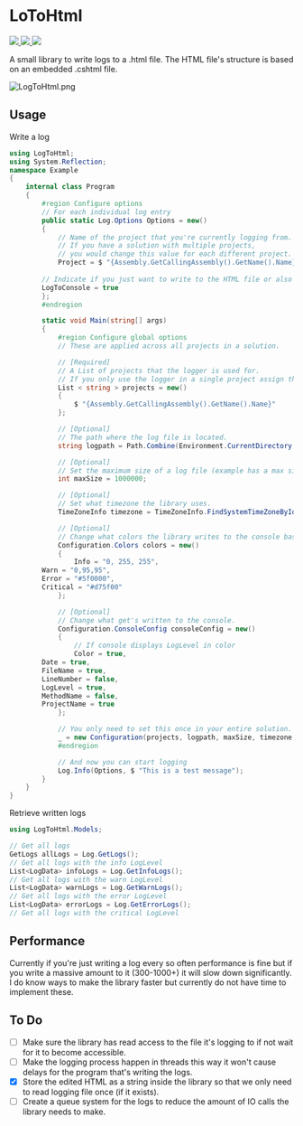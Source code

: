 # LoToHtml

<a href="https://github.com/DatReki/LogToHtml/actions/workflows/dotnet.yml">
    <img src="https://github.com/DatReki/LogToHtml/actions/workflows/dotnet.yml/badge.svg" />
</a>
<a href="https://www.nuget.org/packages/LogToHtml/">
    <img src="https://img.shields.io/nuget/v/LogToHtml?style=flat-square" />
</a>
<a href="https://www.paypal.com/donate?hosted_button_id=WRETYRRSJ4T2L">
    <img src="https://img.shields.io/badge/Donate-PayPal-green.svg?style=flat-square">
</a>

A small library to write logs to a .html file.
The HTML file's structure is based on an embedded .cshtml file.

<img src="https://i.imgur.com/pzM1BDj.png" alt="LogToHtml.png">

## Usage

Write a log

```cs
using LogToHtml;
using System.Reflection;
namespace Example
{
    internal class Program
    {
        #region Configure options
        // For each individual log entry
        public static Log.Options Options = new()
        {
            // Name of the project that you're currently logging from.
            // If you have a solution with multiple projects,
            // you would change this value for each different project.
            Project = $ "{Assembly.GetCallingAssembly().GetName().Name}",
	    
	    // Indicate if you just want to write to the HTML file or also output results on the console.
	    LogToConsole = true
        };
        #endregion

        static void Main(string[] args)
        {
            #region Configure global options
            // These are applied across all projects in a solution.

            // [Required]
            // A List of projects that the logger is used for.
            // If you only use the logger in a single project assign the same value here as you did in 'Options.Project'
            List < string > projects = new()
            {
                $ "{Assembly.GetCallingAssembly().GetName().Name}"
            };

            // [Optional]
            // The path where the log file is located.
            string logpath = Path.Combine(Environment.CurrentDirectory, "logs", "log.html");

            // [Optional]
            // Set the maximum size of a log file (example has a max size of 1 MB).
            int maxSize = 1000000;

            // [Optional]
            // Set what timezone the library uses.
            TimeZoneInfo timezone = TimeZoneInfo.FindSystemTimeZoneById("Central America Standard Time");

            // [Optional]
            // Change what colors the library writes to the console based on LogLevel.
            Configuration.Colors colors = new()
            {
                Info = "0, 255, 255",
		Warn = "0,95,95",
		Error = "#5f0000",
		Critical = "#d75f00"
            };

            // [Optional]
            // Change what get's written to the console.
            Configuration.ConsoleConfig consoleConfig = new()
            {
                // If console displays LogLevel in color
                Color = true,
		Date = true,
		FileName = true,
		LineNumber = false,
		LogLevel = true,
		MethodName = false,
		ProjectName = true
            };

            // You only need to set this once in your entire solution.
            _ = new Configuration(projects, logpath, maxSize, timezone, colors, consoleConfig);
            #endregion

            // And now you can start logging
            Log.Info(Options, $ "This is a test message");
        }
    }
}
```

Retrieve written logs

```cs
using LogToHtml.Models;

// Get all logs
GetLogs allLogs = Log.GetLogs();
// Get all logs with the info LogLevel
List<LogData> infoLogs = Log.GetInfoLogs();
// Get all logs with the warn LogLevel
List<LogData> warnLogs = Log.GetWarnLogs();
// Get all logs with the error LogLevel
List<LogData> errorLogs = Log.GetErrorLogs();
// Get all logs with the critical LogLevel
```

## Performance

Currently if you're just writing a log every so often performance is fine but if you write a massive amount to it (300-1000+) it will slow down significantly. I do know ways to make the library faster but currently do not have time to implement these.

## To Do

- [ ] Make sure the library has read access to the file it's logging to if not wait for it to become accessible.
- [ ] Make the logging process happen in threads this way it won't cause delays for the program that's writing the logs.
- [x] Store the edited HTML as a string inside the library so that we only need to read logging file once (if it exists).
- [ ] Create a queue system for the logs to reduce the amount of IO calls the library needs to make.
